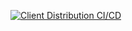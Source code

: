 [![Client Distribution CI/CD](https://github.com/andreas-04/thumbs-up/actions/workflows/distribution-ci.yml/badge.svg)](https://github.com/andreas-04/thumbs-up/actions/workflows/distribution-ci.yml)
